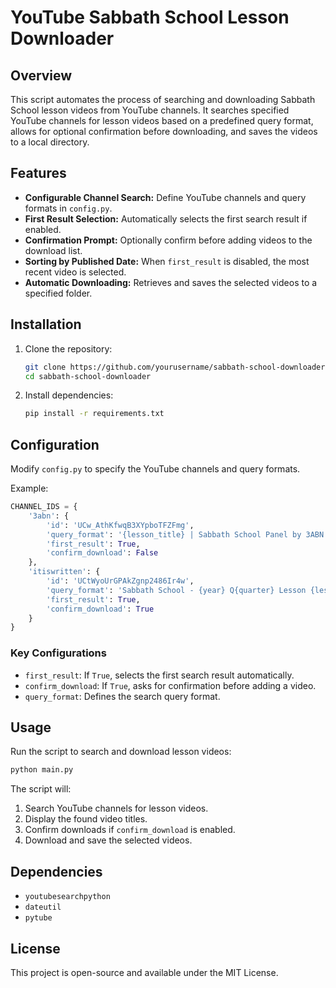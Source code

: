 # YouTube Sabbath School Lesson Downloader

## Overview

This script automates the process of searching and downloading Sabbath School lesson videos from YouTube channels. It searches specified YouTube channels for lesson videos based on a predefined query format, allows for optional confirmation before downloading, and saves the videos to a local directory.

## Features

- **Configurable Channel Search:** Define YouTube channels and query formats in `config.py`.
- **First Result Selection:** Automatically selects the first search result if enabled.
- **Confirmation Prompt:** Optionally confirm before adding videos to the download list.
- **Sorting by Published Date:** When `first_result` is disabled, the most recent video is selected.
- **Automatic Downloading:** Retrieves and saves the selected videos to a specified folder.

## Installation

1. Clone the repository:

   ```sh
   git clone https://github.com/yourusername/sabbath-school-downloader.git
   cd sabbath-school-downloader
   ```

2. Install dependencies:
   ```sh
   pip install -r requirements.txt
   ```

## Configuration

Modify `config.py` to specify the YouTube channels and query formats.

Example:

```python
CHANNEL_IDS = {
    '3abn': {
        'id': 'UCw_AthKfwqB3XYpboTFZFmg',
        'query_format': '{lesson_title} | Sabbath School Panel by 3ABN - Lesson {lesson_number} Q{quarter} {year}',
        'first_result': True,
        'confirm_download': False
    },
    'itiswritten': {
        'id': 'UCtWyoUrGPAkZgnp2486Ir4w',
        'query_format': 'Sabbath School - {year} Q{quarter} Lesson {lesson_number}: {lesson_title}',
        'first_result': True,
        'confirm_download': True
    }
}
```

### Key Configurations

- `first_result`: If `True`, selects the first search result automatically.
- `confirm_download`: If `True`, asks for confirmation before adding a video.
- `query_format`: Defines the search query format.

## Usage

Run the script to search and download lesson videos:

```sh
python main.py
```

The script will:

1. Search YouTube channels for lesson videos.
2. Display the found video titles.
3. Confirm downloads if `confirm_download` is enabled.
4. Download and save the selected videos.

## Dependencies

- `youtubesearchpython`
- `dateutil`
- `pytube`

## License

This project is open-source and available under the MIT License.
